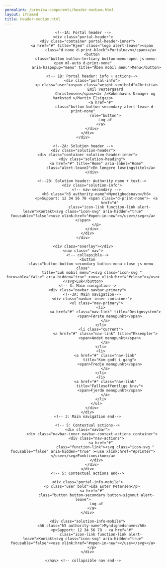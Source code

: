 ```yaml
--- 
permalink: /preview-components/header-medium.html
layout: iframed 
title: Header-medium.html
---
```

<header class="header">

    <!--1A: Portal header -->
    <div class="portal-header">
        <div class="container portal-header-inner">
            <a href="#" title="Hjem" class="logo alert-leave"><span
                    class="d-none d-print-block">Portalnavn</span></a>
            <button
                class="button button-tertiary button-menu-open js-menu-open ml-auto d-print-none"
                aria-haspopup="menu" title="Åben mobil menu">Menu</button>

            <!-- 1B: Portal header: info + actions-->
            <div class="portal-info">
                <p class="user"><span class="weight-semibold">Christian
                        Emil Vestergaard
                        Christensen</span><br />Københavns Urmager og Værksted v/Martin Elsig</p>
                    <a href="#"
                        class="button button-secondary alert-leave d-print-none"
                        role="button">
                        Log af
                    </a>
            </div>
        </div>
    </div>

    <!--2A: Solution header -->
    <div class="solution-header">
        <div class="container solution-header-inner">
            <div class="solution-heading">
                <a href="#" title="Home" aria-label="Home"
                    class="alert-leave2">En længere løsningstitel</a>
            </div>

            <!--2B: Solution header: Authority name + text-->
            <div class="solution-info">
                <!-- nav-secondary -->
                <h6 class="h5 authority-name">Myndighedsnavn</h6>
                <p>Support: 12 34 56 78 <span class="d-print-none">· <a
                            href="#"
                            class="icon-link function-link alert-leave">Kontakt<svg class="icon-svg" aria-hidden="true" focusable="false"><use xlink:href="#open-in-new"></use></svg></a></span>
                </p>
            </div>
        </div>
    </div>

    <div class="overlay"></div>
    <nav class=" nav">
        <!-- collapsible-->
        <button
            class="button button-secondary button-menu-close js-menu-close"
            title="Luk mobil menu"><svg class="icon-svg "  focusable="false" aria-hidden="true" ><use xlink:href="#close"></use></svg>Luk</button>
        <!-- 3: Main navigation-->
        <div class="navbar navbar-primary">
            <!--3A: Main navigation-->
            <div class="navbar-inner container">
                <ul class="nav-primary">
                    <li>
                        <a href="#" class="nav-link" title="Designsystem">
                            <span>Første menupunkt</span>
                        </a>
                    </li>
                    <li class="current">
                        <a href="#" class="nav-link" title="Eksempler">
                            <span>Andet menupunkt</span>
                        </a>
                    </li>
                    <li>
                        <a href="#" class="nav-link"
                            title="Kom godt i gang">
                            <span>Tredje menupunkt</span>
                        </a>
                    </li>
                    <li>
                        <a href="#" class="nav-link"
                            title="Fællesoffentlige krav">
                            <span>Fjerde menupunkt</span>
                        </a>
                    </li>
                </ul>
            </div>
        </div>
        <!-- 3: Main navigation end-->

        <!-- 5: Contextual actions-->
        <div class="navbar">
            <div class="navbar-inner navbar-context-actions container">
                <div class="nav-actions">
                    <a href="#"
                        class="function-link"><svg class="icon-svg "  focusable="false" aria-hidden="true" ><use xlink:href="#printer"></use></svg>Funktionsikon</a>
                </div>
            </div>
        </div>
        <!-- 5: Contextual actions end-->

        <div class="portal-info-mobile">
            <p class="user bold">Ida Ester Petersen</p>
            <a href="#"
                class="button button-secondary button-signout alert-leave">
                Log af
            </a>
        </div>

        <div class="solution-info-mobile">
            <h6 class="h5 authority-name">Myndighedsnavn</h6>
            <p>Support: 12 34 56 78 · <a href="#"
                    class="icon-link function-link alert-leave">Kontakt<svg class="icon-svg" aria-hidden="true" focusable="false"><use xlink:href="#open-in-new"></use></svg></a>
            </p>
        </div>

    </nav> <!-- collapsible nav end-->
</header>